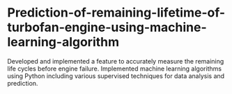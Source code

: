 # Prediction-of-remaining-lifetime-of-turbofan-engine-using-machine-learning-algorithm
Developed and implemented a feature to accurately measure the remaining life cycles before engine failure.
Implemented machine learning algorithms using Python including various supervised techniques for data analysis and prediction.
